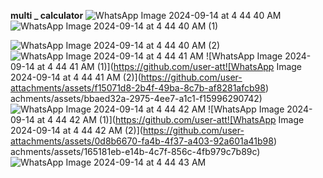 **multi _ calculator**
![WhatsApp Image 2024-09-14 at 4 44 40 AM](https://github.com/user-attachments/assets/e417de2b-ecb4-4f7b-a61d-941c61d6d12a)
![WhatsApp Image 2024-09-14 at 4 44 40 AM (1)](https://github.com/user-attachments/assets/8bf3b0a4-f3ba-4747-a2cf-e62ded3a0676)

![WhatsApp Image 2024-09-14 at 4 44 40 AM (2)](https://github.com/user-attachments/assets/b5ef4600-954a-4340-b40d-ebdf8d659b8d)
![WhatsApp Image 2024-09-14 at 4 44 41 AM](https://github.com/user-attachments/assets/4a26e13e-e1e6-49a7-9d6e-9254ab3fcecd)
![WhatsApp Image 2024-09-14 at 4 44 41 AM (1)](https://github.com/user-att![WhatsApp Image 2024-09-14 at 4 44 41 AM (2)](https://github.com/user-attachments/assets/f15071d8-2b4f-49ba-8c7b-af8281afcb98)
achments/assets/bbaed32a-2975-4ee7-a1c1-f15996290742)
![WhatsApp Image 2024-09-14 at 4 44 42 AM](https://github.com/user-attachments/assets/0bfd2148-0e6a-47c4-ba7c-3f351f2304cc)
![WhatsApp Image 2024-09-14 at 4 44 42 AM (1)](https://github.com/user-att![WhatsApp Image 2024-09-14 at 4 44 42 AM (2)](https://github.com/user-attachments/assets/0d8b6670-fa4b-4f37-a403-92a601a41b98)
achments/assets/165181eb-e14b-4c7f-856c-4fb979c7b89c)
![WhatsApp Image 2024-09-14 at 4 44 43 AM](https://github.com/user-attachments/assets/caf9246b-6f49-4c64-b567-2a339714faa1)
